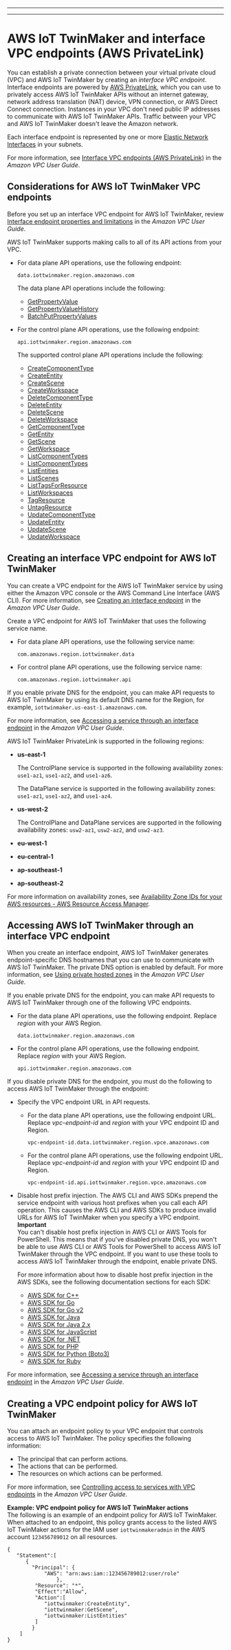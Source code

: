 --------

--------

# AWS IoT TwinMaker and interface VPC endpoints \(AWS PrivateLink\)<a name="vpc-interface-endpoints"></a>

You can establish a private connection between your virtual private cloud \(VPC\) and AWS IoT TwinMaker by creating an *interface VPC endpoint*\. Interface endpoints are powered by [AWS PrivateLink](http://aws.amazon.com/privatelink), which you can use to privately access AWS IoT TwinMaker APIs without an internet gateway, network address translation \(NAT\) device, VPN connection, or AWS Direct Connect connection\. Instances in your VPC don't need public IP addresses to communicate with AWS IoT TwinMaker APIs\. Traffic between your VPC and AWS IoT TwinMaker doesn't leave the Amazon network\. 

Each interface endpoint is represented by one or more [Elastic Network Interfaces](https://docs.aws.amazon.com/AWSEC2/latest/UserGuide/using-eni.html) in your subnets\. 

For more information, see [Interface VPC endpoints \(AWS PrivateLink\)](https://docs.aws.amazon.com/vpc/latest/userguide/vpce-interface.html) in the *Amazon VPC User Guide*\.

## Considerations for AWS IoT TwinMaker VPC endpoints<a name="vpc-endpoint-considerations"></a>

Before you set up an interface VPC endpoint for AWS IoT TwinMaker, review [Interface endpoint properties and limitations](https://docs.aws.amazon.com/vpc/latest/userguide/vpce-interface.html#vpce-interface-limitations) in the *Amazon VPC User Guide*\.

AWS IoT TwinMaker supports making calls to all of its API actions from your VPC\.
+ For data plane API operations, use the following endpoint:

  ```
  data.iottwinmaker.region.amazonaws.com
  ```

  The data plane API operations include the following:
  + [GetPropertyValue](https://docs.aws.amazon.com/iot-twinmaker/latest/apireference/API_GetPropertyValue.html)
  + [GetPropertyValueHistory](https://docs.aws.amazon.com/iot-twinmaker/latest/apireference/API_GetPropertyValueHistory.html)
  + [BatchPutPropertyValues](https://docs.aws.amazon.com/iot-twinmaker/latest/apireference/API_BatchPutPropertyValues.html)
+ For the control plane API operations, use the following endpoint:

  ```
  api.iottwinmaker.region.amazonaws.com
  ```

  The supported control plane API operations include the following:
  + [CreateComponentType](https://docs.aws.amazon.com/iot-twinmaker/latest/apireference/API_CreateComponentType.html)
  + [CreateEntity](https://docs.aws.amazon.com/iot-twinmaker/latest/apireference/API_CreateEntity.html)
  + [CreateScene](https://docs.aws.amazon.com/iot-twinmaker/latest/apireference/API_CreateScene.html)
  + [CreateWorkspace](https://docs.aws.amazon.com/iot-twinmaker/latest/apireference/API_CreateWorkspace.html)
  + [DeleteComponentType](https://docs.aws.amazon.com/iot-twinmaker/latest/apireference/API_DeleteComponentType.html)
  + [DeleteEntity](https://docs.aws.amazon.com/iot-twinmaker/latest/apireference/API_DeleteEntity.html)
  + [DeleteScene](https://docs.aws.amazon.com/iot-twinmaker/latest/apireference/API_DeleteScene.html)
  + [DeleteWorkspace](https://docs.aws.amazon.com/iot-twinmaker/latest/apireference/API_DeleteWorkspace.html)
  + [GetComponentType](https://docs.aws.amazon.com/iot-twinmaker/latest/apireference/API_GetComponentType.html)
  + [GetEntity](https://docs.aws.amazon.com/iot-twinmaker/latest/apireference/API_GetEntity.html)
  + [GetScene](https://docs.aws.amazon.com/iot-twinmaker/latest/apireference/API_GetScene.html)
  + [GetWorkspace](https://docs.aws.amazon.com/iot-twinmaker/latest/apireference/API_GetWorkspace.html)
  + [ListComponentTypes](https://docs.aws.amazon.com/iot-twinmaker/latest/apireference/API_ListComponentTypes.html)
  + [ListComponentTypes](https://docs.aws.amazon.com/iot-twinmaker/latest/apireference/API_ListComponentTypes.html)
  + [ListEntities](https://docs.aws.amazon.com/iot-twinmaker/latest/apireference/API_ListEntities.html)
  + [ListScenes](https://docs.aws.amazon.com/iot-twinmaker/latest/apireference/API_ListScenes.html)
  + [ListTagsForResource](https://docs.aws.amazon.com/iot-twinmaker/latest/apireference/API_ListTagsForResource.html)
  + [ListWorkspaces](https://docs.aws.amazon.com/iot-twinmaker/latest/apireference/API_ListWorkspaces.html)
  + [TagResource](https://docs.aws.amazon.com/iot-twinmaker/latest/apireference/API_TagResource.html)
  + [UntagResource](https://docs.aws.amazon.com/iot-twinmaker/latest/apireference/API_UntagResource.html)
  + [UpdateComponentType](https://docs.aws.amazon.com/iot-twinmaker/latest/apireference/API_UpdateComponentType.html)
  + [UpdateEntity](https://docs.aws.amazon.com/iot-twinmaker/latest/apireference/API_UpdateEntity.html)
  + [UpdateScene](https://docs.aws.amazon.com/iot-twinmaker/latest/apireference/API_UpdateScene.html)
  + [UpdateWorkspace](https://docs.aws.amazon.com/iot-twinmaker/latest/apireference/API_UpdateWorkspace.html)

## Creating an interface VPC endpoint for AWS IoT TwinMaker<a name="vpc-endpoint-create"></a>

You can create a VPC endpoint for the AWS IoT TwinMaker service by using either the Amazon VPC console or the AWS Command Line Interface \(AWS CLI\)\. For more information, see [Creating an interface endpoint](https://docs.aws.amazon.com/vpc/latest/userguide/vpce-interface.html#create-interface-endpoint) in the *Amazon VPC User Guide*\.

Create a VPC endpoint for AWS IoT TwinMaker that uses the following service name\. 
+ For data plane API operations, use the following service name: 

  ```
  com.amazonaws.region.iottwinmaker.data
  ```
+ For control plane API operations, use the following service name: 

  ```
  com.amazonaws.region.iottwinmaker.api
  ```

If you enable private DNS for the endpoint, you can make API requests to AWS IoT TwinMaker by using its default DNS name for the Region, for example, `iottwinmaker.us-east-1.amazonaws.com`\. 

For more information, see [Accessing a service through an interface endpoint](https://docs.aws.amazon.com/vpc/latest/userguide/vpce-interface.html#access-service-though-endpoint) in the *Amazon VPC User Guide*\.

AWS IoT TwinMaker PrivateLink is supported in the following regions:
+ **us\-east\-1**

  The ControlPlane service is supported in the following availability zones: `use1-az1`, `use1-az2`, and `use1-az6`\.

  The DataPlane service is supported in the following availability zones: `use1-az1`, `use1-az2`, and `use1-az4`\.
+ **us\-west\-2**

  The ControlPlane and DataPlane services are supported in the following availability zones: `usw2-az1`, `usw2-az2`, and `usw2-az3`\. 
+ **eu\-west\-1**
+ **eu\-central\-1**
+ **ap\-southeast\-1**
+ **ap\-southeast\-2**

For more information on availability zones, see [Availability Zone IDs for your AWS resources \- AWS Resource Access Manager](https://docs.aws.amazon.com/ram/latest/userguide/working-with-az-ids.html)\.

## Accessing AWS IoT TwinMaker through an interface VPC endpoint<a name="vpc-endpoint-access"></a>

When you create an interface endpoint, AWS IoT TwinMaker generates endpoint\-specific DNS hostnames that you can use to communicate with AWS IoT TwinMaker\. The private DNS option is enabled by default\. For more information, see [Using private hosted zones](https://docs.aws.amazon.com/vpc/latest/userguide/vpc-dns.html#vpc-private-hosted-zones) in the *Amazon VPC User Guide*\.

If you enable private DNS for the endpoint, you can make API requests to AWS IoT TwinMaker through one of the following VPC endpoints\.
+ For the data plane API operations, use the following endpoint\. Replace *region* with your AWS Region\.

  ```
  data.iottwinmaker.region.amazonaws.com
  ```
+ For the control plane API operations, use the following endpoint\. Replace *region* with your AWS Region\.

  ```
  api.iottwinmaker.region.amazonaws.com
  ```

If you disable private DNS for the endpoint, you must do the following to access AWS IoT TwinMaker through the endpoint:
+ Specify the VPC endpoint URL in API requests\.
  + For the data plane API operations, use the following endpoint URL\. Replace *vpc\-endpoint\-id* and *region* with your VPC endpoint ID and Region\.

    ```
    vpc-endpoint-id.data.iottwinmaker.region.vpce.amazonaws.com
    ```
  + For the control plane API operations, use the following endpoint URL\. Replace *vpc\-endpoint\-id* and *region* with your VPC endpoint ID and Region\.

    ```
    vpc-endpoint-id.api.iottwinmaker.region.vpce.amazonaws.com
    ```
+ Disable host prefix injection\. The AWS CLI and AWS SDKs prepend the service endpoint with various host prefixes when you call each API operation\. This causes the AWS CLI and AWS SDKs to produce invalid URLs for AWS IoT TwinMaker when you specify a VPC endpoint\.
**Important**  
You can't disable host prefix injection in AWS CLI or AWS Tools for PowerShell\. This means that if you've disabled private DNS, you won't be able to use AWS CLI or AWS Tools for PowerShell to access AWS IoT TwinMaker through the VPC endpoint\. If you want to use these tools to access AWS IoT TwinMaker through the endpoint, enable private DNS\.

  For more information about how to disable host prefix injection in the AWS SDKs, see the following documentation sections for each SDK:
  + [AWS SDK for C\+\+](https://sdk.amazonaws.com/cpp/api/LATEST/struct_aws_1_1_client_1_1_client_configuration.html#a3579c1a2f2e1c9d54e99c59d27643499)
  + [AWS SDK for Go](https://docs.aws.amazon.com/sdk-for-go/api/aws/#Config.WithDisableEndpointHostPrefix)
  + [AWS SDK for Go v2](https://docs.aws.amazon.com/sdk-for-go/v2/api/aws/#Config)
  + [AWS SDK for Java](https://docs.aws.amazon.com/sdk-for-java/latest/reference/com/amazonaws/ClientConfiguration.html#setDisableHostPrefixInjection-boolean-)
  + [AWS SDK for Java 2\.x](https://sdk.amazonaws.com/java/api/latest/software/amazon/awssdk/core/client/config/SdkAdvancedClientOption.html)
  + [AWS SDK for JavaScript](https://docs.aws.amazon.com/AWSJavaScriptSDK/latest/AWS/Config.html#hostPrefixEnabled-property)
  + [AWS SDK for \.NET](https://docs.aws.amazon.com/sdkfornet/v3/apidocs/items/Runtime/TClientConfig.html)
  + [AWS SDK for PHP](https://docs.aws.amazon.com/aws-sdk-php/v3/api/class-Aws.AwsClient.html#___construct)
  + [AWS SDK for Python \(Boto3\)](https://botocore.amazonaws.com/v1/documentation/api/latest/reference/config.html)
  + [AWS SDK for Ruby](https://docs.aws.amazon.com/sdk-for-ruby/v3/api/Aws/IoTSiteWise/Client.html#initialize-instance_method)

For more information, see [Accessing a service through an interface endpoint](https://docs.aws.amazon.com/vpc/latest/userguide/vpce-interface.html#access-service-though-endpoint) in the *Amazon VPC User Guide*\.

## Creating a VPC endpoint policy for AWS IoT TwinMaker<a name="vpc-endpoint-policy"></a>

You can attach an endpoint policy to your VPC endpoint that controls access to AWS IoT TwinMaker\. The policy specifies the following information:
+ The principal that can perform actions\.
+ The actions that can be performed\.
+ The resources on which actions can be performed\.

For more information, see [Controlling access to services with VPC endpoints](https://docs.aws.amazon.com/vpc/latest/userguide/vpc-endpoints-access.html) in the *Amazon VPC User Guide*\. 

**Example: VPC endpoint policy for AWS IoT TwinMaker actions**  
The following is an example of an endpoint policy for AWS IoT TwinMaker\. When attached to an endpoint, this policy grants access to the listed AWS IoT TwinMaker actions for the IAM user `iottwinmakeradmin` in the AWS account `123456789012` on all resources\.

```
{
   "Statement":[ 
      {
        "Principal": {
            "AWS": "arn:aws:iam::123456789012:user/role"
                },
         "Resource": "*",
         "Effect":"Allow",
         "Action":[
            "iottwinmaker:CreateEntity",
            "iottwinmaker:GetScene",
            "iottwinmaker:ListEntities"
         ]
        }
    ]
}
```